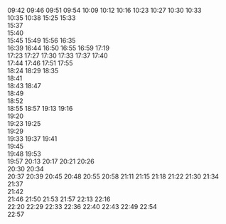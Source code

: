 
09:42 
09:46 
09:51 
09:54 
10:09 
10:12 
10:16 
10:23 
10:27 
10:30 
10:33  
10:35 
10:38
15:25 
15:33  
15:37  
15:40  
15:45 
15:49 
15:56 
16:35  
16:39 
16:44 
16:50 
16:55 
16:59 
17:19  
17:23 
17:27 
17:30 
17:33 
17:37 
17:40  
17:44 
17:46 
17:51 
17:55  
18:24 
18:29 
18:35  
18:41  
18:43 
18:47  
18:49  
18:52  
18:55 
18:57 
19:13 
19:16  
19:20  
19:23 
19:25  
19:29  
19:33 
19:37 
19:41  
19:45  
19:48
19:53  
19:57 
20:13 
20:17 
20:21 
20:26  
20:30 
20:34  
20:37 
20:39 
20:45
20:48 
20:55 
20:58 
21:11
21:15 
21:18 
21:22 
21:30 
21:34
21:37  
21:42  
21:46 
21:50
21:53 
21:57 
22:13
22:16  
22:20 
22:29 
22:33
22:36
22:40 
22:43 
22:49 
22:54  
22:57